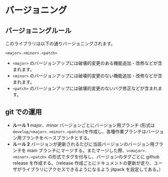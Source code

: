 # バージョニング

## バージョニングルール

このライブラリは以下の通りバージョニングされます。

`<major>.<minor>.<patch>`

- `<major>` のバージョンアップには破壊的変更のある機能追加・改修などが含まれます。
- `<minor>` のバージョンアップには破壊的変更のない機能追加・改修などが含まれます。
- `<patch>` のバージョンアップには破壊的変更のないバグ修正などが含まれます。

## git での運用

- **ルール 1** major、minor バージョンごとにバージョン用ブランチ (形式は `develop/<major>.<minor>.<patch>`)を作成し、各種作業ブランチはバージョン用ブランチをベースブランチとする。
- **ルール 2** バージョンが更新されるたびに当該バージョンのバージョン用ブランチを main ブランチにマージする。またマージした際、`v<major>.<minor>.<patch>` の形式でタグを付与し、バージョンのタグごとに github release を作成する。（release 作成ごとにドキュメントの更新が走り、ユーザがライブラリにアクセスできるようになるよう jitpack を設定してある。）

